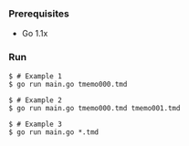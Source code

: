 ### Prerequisites
 - Go 1.1x


### Run

```shell-session
$ # Example 1
$ go run main.go tmemo000.tmd

$ # Example 2
$ go run main.go tmemo000.tmd tmemo001.tmd

$ # Example 3
$ go run main.go *.tmd
```

